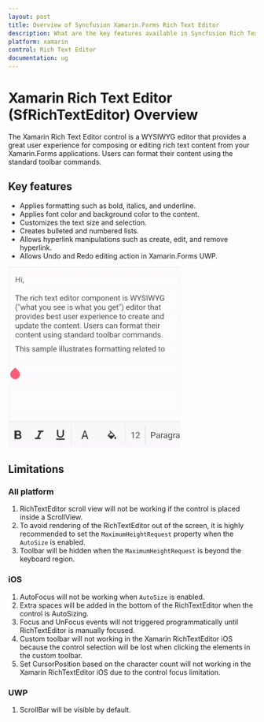 ```yaml
---
layout: post
title: Overview of Syncfusion Xamarin.Forms Rich Text Editor
description: What are the key features available in Syncfusion Rich Text Editor control for Xamarin.Forms platform.
platform: xamarin
control: Rich Text Editor
documentation: ug
---
```


# Xamarin Rich Text Editor (SfRichTextEditor) Overview

The Xamarin Rich Text Editor control is a WYSIWYG editor that provides a great user experience for composing or editing rich text content from your Xamarin.Forms applications. Users can format their content using the standard toolbar commands.

## Key features

* Applies formatting such as bold, italics, and underline.
* Applies font color and background color to the content.
* Customizes the text size and selection.
* Creates bulleted and numbered lists.
* Allows hyperlink manipulations such as create, edit, and remove hyperlink.
* Allows Undo and Redo editing action in Xamarin.Forms UWP.

![Overview of Rich Text Editor](SfRichTextEditor_Images/Overview.gif)

## Limitations

### All platform
 1. RichTextEditor scroll view will not be working if the control is placed inside a ScrollView.
 2. To avoid rendering of the RichTextEditor out of the screen, it is highly recommended to set the `MaximumHeightRequest` property when the `AutoSize` is enabled.
 3. Toolbar will be hidden when the `MaximumHeightRequest` is beyond the keyboard region. 

### iOS
 1. AutoFocus will not be working when `AutoSize` is enabled.
 2. Extra spaces will be added in the bottom of the RichTextEditor when the control is AutoSizing.
 3. Focus and UnFocus events will not triggered programmatically until RichTextEditor is manually focused.
 4. Custom toolbar will not working in the Xamarin RichTextEditor iOS because the control selection will be lost when clicking the elements in the custom toolbar.
 5. Set CursorPosition based on the character count will not working in the Xamarin RichTextEditor iOS due to the control focus limitation.
 
### UWP
 1. ScrollBar will be visible by default.

